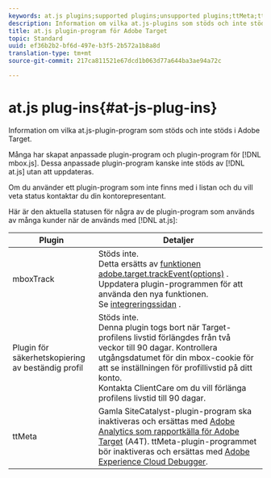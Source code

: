 ```yaml
---
keywords: at.js plugins;supported plugins;unsupported plugins;ttMeta;ttmeta;mboxTrack
description: Information om vilka at.js-plugins som stöds och inte stöds för Adobe Target.
title: at.js plugin-program för Adobe Target
topic: Standard
uuid: ef36b2b2-bf6d-497e-b3f5-2b572a1b8a8d
translation-type: tm+mt
source-git-commit: 217ca811521e67dcd1b063d77a644ba3ae94a72c

---
```



# at.js plug-ins{#at-js-plug-ins}

Information om vilka at.js-plugin-program som stöds och inte stöds i Adobe Target.

Många har skapat anpassade plugin-program och plugin-program för [!DNL mbox.js]. Dessa anpassade plugin-program kanske inte stöds av [!DNL at.js] utan att uppdateras.

Om du använder ett plugin-program som inte finns med i listan och du vill veta status kontaktar du din kontorepresentant.

Här är den aktuella statusen för några av de plugin-program som används av många kunder när de används med [!DNL at.js]:

| Plugin | Detaljer |
|--- |--- |
| mboxTrack | Stöds inte.<br>Detta ersätts av [funktionen adobe.target.trackEvent(options)](/help/c-implementing-target/c-implementing-target-for-client-side-web/adobe-target-trackevent.md) . Uppdatera plugin-programmen för att använda den nya funktionen.<br>Se [integreringssidan](/help/c-implementing-target/c-implementing-target-for-client-side-web/c-how-atjs-works/target-atjs-integrations.md) . |
| Plugin för säkerhetskopiering av beständig profil | Stöds inte.<br>Denna plugin togs bort när Target-profilens livstid förlängdes från två veckor till 90 dagar. Kontrollera utgångsdatumet för din mbox-cookie för att se inställningen för profillivstid på ditt konto.<br>Kontakta ClientCare om du vill förlänga profilens livstid till 90 dagar. |
| ttMeta | Gamla SiteCatalyst-plugin-program ska inaktiveras och ersättas med [Adobe Analytics som rapportkälla för Adobe Target](/help/c-integrating-target-with-mac/a4t/a4t.md) (A4T). ttMeta-plugin-programmet bör inaktiveras och ersättas med [Adobe Experience Cloud Debugger](https://chrome.google.com/webstore/detail/adobe-experience-cloud-de/ocdmogmohccmeicdhlhhgepeaijenapj). |